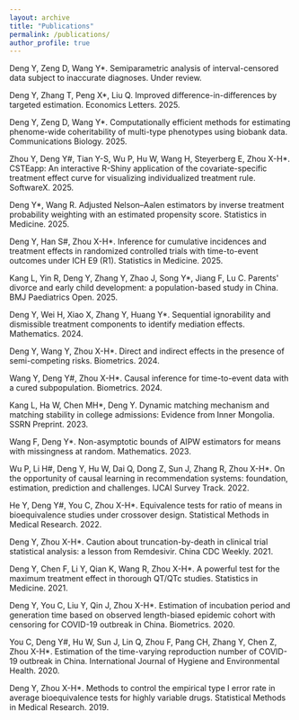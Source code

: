 ```yaml
---
layout: archive
title: "Publications"
permalink: /publications/
author_profile: true
---
```


Deng Y, Zeng D, Wang Y*. Semiparametric analysis of interval-censored data subject to inaccurate diagnoses. Under review.

Deng Y, Zhang T, Peng X*, Liu Q. Improved difference-in-differences by targeted estimation. Economics Letters. 2025.

Deng Y, Zeng D, Wang Y*. Computationally efficient methods for estimating phenome-wide coheritability of multi-type
phenotypes using biobank data. Communications Biology. 2025.

Zhou Y, Deng Y#, Tian Y-S, Wu P, Hu W, Wang H, Steyerberg E, Zhou X-H*. CSTEapp: An interactive R-Shiny application of the covariate-specific treatment effect curve for visualizing individualized treatment rule. SoftwareX. 2025.

Deng Y*, Wang R. Adjusted Nelson–Aalen estimators by inverse treatment probability weighting with an estimated propensity score. Statistics in Medicine. 2025.

Deng Y, Han S#, Zhou X-H*. Inference for cumulative incidences and treatment effects in randomized controlled trials with time-to-event outcomes under ICH E9 (R1). Statistics in Medicine. 2025.

Kang L, Yin R, Deng Y, Zhang Y, Zhao J, Song Y*, Jiang F, Lu C. Parents' divorce and early child development: a population-based study in China. BMJ Paediatrics Open. 2025.

Deng Y, Wei H, Xiao X, Zhang Y, Huang Y*. Sequential ignorability and dismissible treatment components to identify mediation effects. Mathematics. 2024.

Deng Y, Wang Y, Zhou X-H*. Direct and indirect effects in the presence of semi-competing risks. Biometrics. 2024.

Wang Y, Deng Y#, Zhou X-H*. Causal inference for time-to-event data with a cured subpopulation. Biometrics. 2024.

Kang L, Ha W, Chen MH*, Deng Y. Dynamic matching mechanism and matching stability in college admissions: Evidence from Inner Mongolia. SSRN Preprint. 2023.

Wang F, Deng Y*. Non-asymptotic bounds of AIPW estimators for means with missingness at random. Mathematics. 2023.

Wu P, Li H#, Deng Y, Hu W, Dai Q, Dong Z, Sun J, Zhang R, Zhou X-H*. On the opportunity of causal learning in recommendation systems: foundation, estimation, prediction and challenges. IJCAI Survey Track. 2022.

He Y, Deng Y#, You C, Zhou X-H*. Equivalence tests for ratio of means in bioequivalence studies under crossover design. Statistical Methods in Medical Research. 2022.

Deng Y, Zhou X-H*. Caution about truncation-by-death in clinical trial statistical analysis: a lesson from Remdesivir. China CDC Weekly. 2021.

Deng Y, Chen F, Li Y, Qian K, Wang R, Zhou X-H*. A powerful test for the maximum treatment effect in thorough QT/QTc studies. Statistics in Medicine. 2021.

Deng Y, You C, Liu Y, Qin J, Zhou X-H*. Estimation of incubation period and generation time based on observed length-biased epidemic cohort with censoring for COVID-19 outbreak in China. Biometrics. 2020.

You C, Deng Y#, Hu W, Sun J, Lin Q, Zhou F, Pang CH, Zhang Y, Chen Z, Zhou X-H*. Estimation of the time-varying reproduction number of COVID-19 outbreak in China. International Journal of Hygiene and Environmental Health. 2020.

Deng Y, Zhou X-H*. Methods to control the empirical type I error rate in average bioequivalence tests for highly variable drugs. Statistical Methods in Medical Research. 2019.
